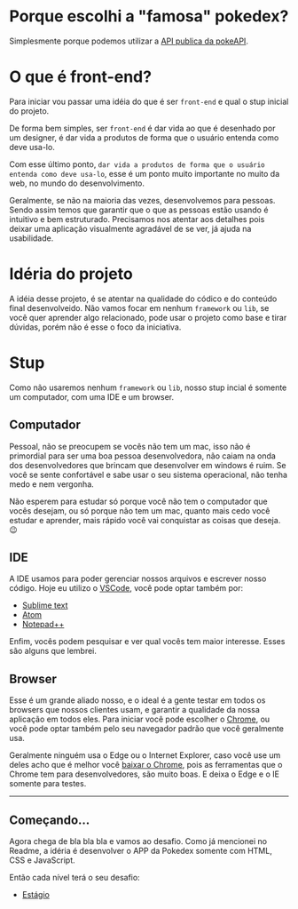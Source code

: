 # Porque escolhi a "famosa" pokedex?

Simplesmente porque podemos utilizar a [API publica da pokeAPI](https://pokeapi.co/).

# O que é front-end?

Para iniciar vou passar uma idéia do que é ser `front-end` e qual o stup inicial do projeto.

De forma bem simples, ser `front-end` é dar vida ao que é desenhado por um designer, é dar vida a produtos de forma que o usuário entenda como deve usa-lo.

Com esse último ponto, `dar vida a produtos de forma que o usuário entenda como deve usa-lo`, esse é um ponto muito importante no muito da web, no mundo do desenvolvimento.

Geralmente, se não na maioria das vezes, desenvolvemos para pessoas. Sendo assim temos que garantir que o que as pessoas estão usando é intuitivo e bem estruturado. Precisamos nos atentar aos detalhes pois deixar uma aplicação visualmente agradável de se ver, já ajuda na usabilidade.

# Idéria do projeto

A idéia desse projeto, é se atentar na qualidade do códico e do conteúdo final desenvolveido. Não vamos focar em nenhum `framework` ou `lib`, se você quer aprender algo relacionado, pode usar o projeto como base e tirar dúvidas, porém não é esse o foco da iniciativa.

# Stup

Como não usaremos nenhum `framework` ou `lib`, nosso stup incial é somente um computador, com uma IDE e um browser.

## Computador

Pessoal, não se preocupem se vocês não tem um mac, isso não é primordial para ser uma boa pessoa desenvolvedora, não caiam na onda dos desenvolvedores que brincam que desenvolver em windows é ruim. Se você se sente confortável e sabe usar o seu sistema operacional, não tenha medo e nem vergonha.

Não esperem para estudar só porque você não tem o computador que vocês desejam, ou só porque não tem um mac, quanto mais cedo você estudar e aprender, mais rápido você vai conquistar as coisas que deseja. 😉

## IDE

A IDE usamos para poder gerenciar nossos arquivos e escrever nosso código. Hoje eu utilizo o [VSCode](https://code.visualstudio.com/), você pode optar também por:

- [Sublime text](https://www.sublimetext.com/3)
- [Atom](https://atom.io/)
- [Notepad++](https://notepad-plus-plus.org/download/v7.7.1.html)

Enfim, vocês podem pesquisar e ver qual vocês tem maior interesse. Esses são alguns que lembrei.

## Browser

Esse é um grande aliado nosso, e o ideal é a gente testar em todos os browsers que nossos clientes usam, e garantir a qualidade da nossa aplicação em todos eles. Para iniciar você pode escolher o [Chrome](https://www.google.com/intl/pt-BR/chrome/), ou você pode optar também pelo seu navegador padrão que você geralmente usa.

Geralmente ninguém usa o Edge ou o Internet Explorer, caso você use um deles acho que é melhor você [baixar o Chrome](https://www.google.com/intl/pt-BR/chrome/), pois as ferramentas que o Chrome tem para desenvolvedores, são muito boas. E deixa o Edge e o IE somente para testes.

<hr>

## Começando...

Agora chega de bla bla bla e vamos ao desafio. Como já mencionei no Readme, a idéria é desenvolver o APP da Pokedex somente com HTML, CSS e JavaScript.

Então cada nível terá o seu desafio:

- [Estágio](https://github.com/nathpaiva/pokedex/blob/master/ESTAGIO.md)
